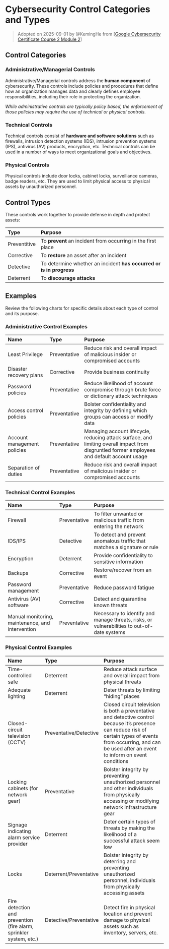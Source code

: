 # Cybersecurity Control Categories and Types

> Adopted on 2025-09-01 by @KemingHe from [[Google Cybersecurity Certificate Course 2 Module 2](https://www.coursera.org/learn/manage-security-risks/supplement/I8hEO/more-about-security-audits)]

## Control Categories

### Administrative/Managerial Controls

Administrative/Managerial controls address the **human component** of cybersecurity. These controls include policies and procedures that define how an organization manages data and clearly defines employee responsibilities, including their role in protecting the organization.

_While administrative controls are typically policy based, the enforcement of those policies may require the use of technical or physical controls._

### Technical Controls

Technical controls consist of **hardware and software solutions** such as firewalls, intrusion detection systems (IDS), intrusion prevention systems (IPS), antivirus (AV) products, encryption, etc. Technical controls can be used in a number of ways to meet organizational goals and objectives.

### Physical Controls

Physical controls include door locks, cabinet locks, surveillance cameras, badge readers, etc. They are used to limit physical access to physical assets by unauthorized personnel.

## Control Types

These controls work together to provide defense in depth and protect assets:

| Type | Purpose |
| :--- | :--- |
| Preventitive | To **prevent** an incident from occurring in the first place |
| Corrective | To **restore** an asset after an incident |
| Detective | To determine whether an incident **has occurred or is in progress** |
| Deterrent | To **discourage attacks** |

## Examples

Review the following charts for specific details about each type of control and its purpose.  

### Administrative Control Examples

| Name | Type | Purpose |
| :--- | :--- | :--- |
| Least Privilege | Preventative | Reduce risk and overall impact of malicious insider or compromised accounts |
| Disaster recovery plans | Corrective  | Provide business continuity |
| Password policies | Preventative | Reduce likelihood of account compromise through brute force or dictionary attack techniques |
| Access control policies | Preventative | Bolster confidentiality and integrity by defining which groups can access or modify data |
| Account management policies | Preventative | Managing account lifecycle, reducing attack surface, and limiting overall impact from disgruntled former employees and default account usage |
| Separation of duties | Preventative | Reduce risk and overall impact of malicious insider or compromised accounts  |

### Technical Control Examples

| Name | Type | Purpose |
| :--- | :--- | :--- |
| Firewall  | Preventative | To filter unwanted or malicious traffic from entering the network |
| IDS/IPS | Detective | To detect and prevent anomalous traffic that matches a signature or rule |
| Encryption  | Deterrent | Provide confidentiality to sensitive information |
| Backups | Corrective | Restore/recover from an event |
| Password management | Preventative | Reduce password fatigue |
| Antivirus (AV) software | Corrective | Detect and quarantine known threats |
| Manual monitoring, maintenance, and intervention | Preventative | Necessary to identify and manage threats, risks, or vulnerabilities to out-of-date systems |

### Physical Control Examples

| Name | Type | Purpose |
| :--- | :--- | :--- |
| Time-controlled safe | Deterrent | Reduce attack surface and overall impact from physical threats |
| Adequate lighting | Deterrent | Deter threats by limiting “hiding” places |
| Closed-circuit television (CCTV) | Preventative/Detective | Closed circuit television is both a preventative and detective control because it’s presence can reduce risk of certain types of events from occurring, and can be used after an event to inform on event conditions |
| Locking cabinets (for network gear) | Preventative | Bolster integrity by preventing unauthorized personnel and other individuals from physically accessing or modifying network infrastructure gear  |
| Signage indicating alarm service provider | Deterrent | Deter certain types of threats by making the likelihood of a successful attack seem low |
| Locks | Deterrent/Preventative | Bolster integrity by deterring and preventing unauthorized personnel, individuals from physically accessing assets |
| Fire detection and prevention (fire alarm, sprinkler system, etc.) | Detective/Preventative | Detect fire in physical location and prevent damage to physical assets such as inventory, servers, etc. |
